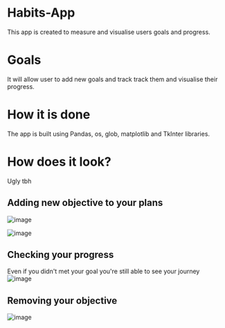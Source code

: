 # Habits-App
This app is created to measure and visualise users goals and progress.

# Goals
It will allow user to add new goals and track track them and visualise their progress.

# How it is done
The app is built using Pandas, os, glob, matplotlib and TkInter libraries.

# How does it look?
Ugly tbh

## Adding new objective to your plans
![image](https://github.com/GrzegorzSzczepanek/Habits-App/assets/113286903/d39113dc-52f9-45a7-ab57-64879bc6e424)

![image](https://github.com/GrzegorzSzczepanek/Habits-App/assets/113286903/35999595-6905-40f3-ae81-1579ded47dae)


## Checking your progress
Even if you didn't met your goal you're still able to see your journey
![image](https://github.com/GrzegorzSzczepanek/Habits-App/assets/113286903/4f3decd5-86fe-4fe6-8b46-f3a5dc05f22a)


## Removing your objective
![image](https://github.com/GrzegorzSzczepanek/Habits-App/assets/113286903/ac339275-24bd-4222-a01b-2291774a698c)
